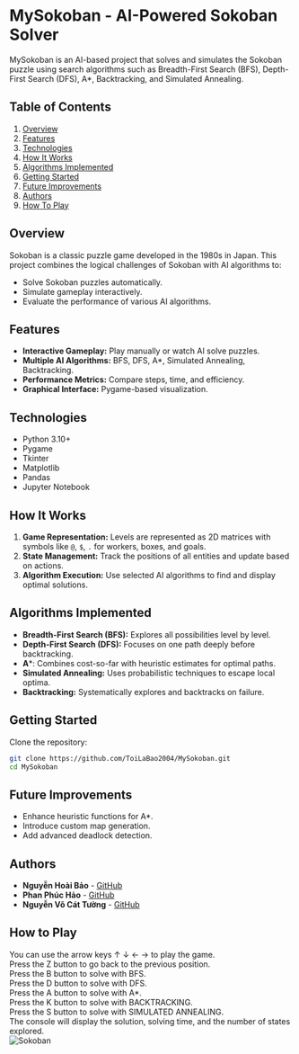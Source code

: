 # MySokoban - AI-Powered Sokoban Solver
MySokoban is an AI-based project that solves and simulates the Sokoban puzzle using search algorithms such as Breadth-First Search (BFS), Depth-First Search (DFS), A*, Backtracking, and Simulated Annealing.
## Table of Contents
1. [Overview](#overview)
2. [Features](#features)
3. [Technologies](#technologies)
4. [How It Works](#how-it-works)
5. [Algorithms Implemented](#algorithms-implemented)
6. [Getting Started](#getting-started)
7. [Future Improvements](#future-improvements)
8. [Authors](#authors)
9. [How To Play](#how-to-play)
## Overview
Sokoban is a classic puzzle game developed in the 1980s in Japan. This project combines the logical challenges of Sokoban with AI algorithms to:
- Solve Sokoban puzzles automatically.
- Simulate gameplay interactively.
- Evaluate the performance of various AI algorithms.
## Features
- **Interactive Gameplay:** Play manually or watch AI solve puzzles.
- **Multiple AI Algorithms:** BFS, DFS, A*, Simulated Annealing, Backtracking.
- **Performance Metrics:** Compare steps, time, and efficiency.
- **Graphical Interface:** Pygame-based visualization.
## Technologies
- Python 3.10+
- Pygame
- Tkinter
- Matplotlib
- Pandas
- Jupyter Notebook
## How It Works
1. **Game Representation:** Levels are represented as 2D matrices with symbols like `@`, `$`, `.` for workers, boxes, and goals.
2. **State Management:** Track the positions of all entities and update based on actions.
3. **Algorithm Execution:** Use selected AI algorithms to find and display optimal solutions.
## Algorithms Implemented
- **Breadth-First Search (BFS):** Explores all possibilities level by level.
- **Depth-First Search (DFS):** Focuses on one path deeply before backtracking.
- **A***: Combines cost-so-far with heuristic estimates for optimal paths.
- **Simulated Annealing:** Uses probabilistic techniques to escape local optima.
- **Backtracking:** Systematically explores and backtracks on failure.
## Getting Started
Clone the repository:
   ```bash
   git clone https://github.com/ToiLaBao2004/MySokoban.git
   cd MySokoban
   ```
## Future Improvements
- Enhance heuristic functions for A*.
- Introduce custom map generation.
- Add advanced deadlock detection.
## Authors
- **Nguyễn Hoài Bảo** - [GitHub](https://github.com/ToiLaBao2004)
- **Phan Phúc Hảo** - [GitHub](https://github.com/haophan361)
- **Nguyễn Võ Cát Tường** - [GitHub](https://github.com/Hotvitlonxaome)
## How to Play
You can use the arrow keys ↑ ↓ ← → to play the game.<br>
Press the Z button to go back to the previous position.<br>
Press the B button to solve with BFS.<br>
Press the D button to solve with DFS.<br>
Press the A button to solve with A*.<br>
Press the K button to solve with BACKTRACKING.<br>
Press the S button to solve with SIMULATED ANNEALING.<br>
The console will display the solution, solving time, and the number of states explored.<br>
![Sokoban](https://github.com/user-attachments/assets/c2a94d8d-94b4-4d7f-b9ec-754474aecea0)